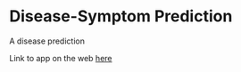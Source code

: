 # Disease-Symptom Prediction

A disease prediction

Link to app on the web [here](https://disease-symptom-prediction-kqpnytmyfqmmtbjyxlvkcy.streamlit.app/)
 
